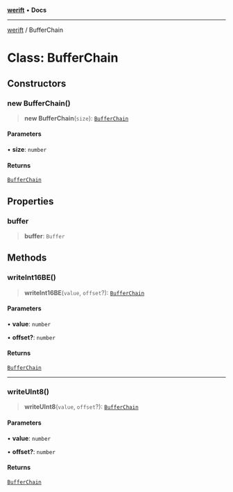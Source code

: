 [**werift**](../README.md) • **Docs**

***

[werift](../globals.md) / BufferChain

# Class: BufferChain

## Constructors

### new BufferChain()

> **new BufferChain**(`size`): [`BufferChain`](BufferChain.md)

#### Parameters

• **size**: `number`

#### Returns

[`BufferChain`](BufferChain.md)

## Properties

### buffer

> **buffer**: `Buffer`

## Methods

### writeInt16BE()

> **writeInt16BE**(`value`, `offset`?): [`BufferChain`](BufferChain.md)

#### Parameters

• **value**: `number`

• **offset?**: `number`

#### Returns

[`BufferChain`](BufferChain.md)

***

### writeUInt8()

> **writeUInt8**(`value`, `offset`?): [`BufferChain`](BufferChain.md)

#### Parameters

• **value**: `number`

• **offset?**: `number`

#### Returns

[`BufferChain`](BufferChain.md)
